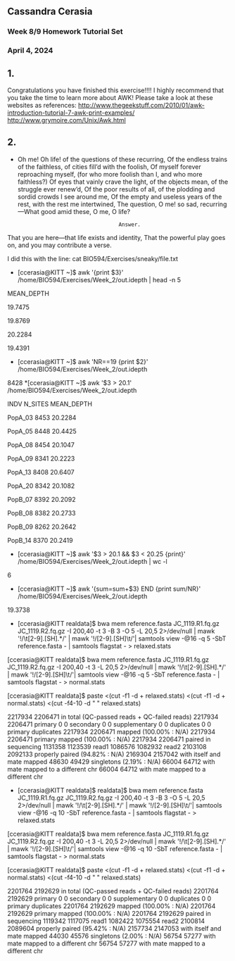 ## Cassandra Cerasia
### Week 8/9 Homework Tutorial Set 
### April 4, 2024
## 1. 
Congratulations you have finished this exercise!!!!
 I highly recommend that you take the time to learn more about AWK!
 Please take a look at these websites as references:
 http://www.thegeekstuff.com/2010/01/awk-introduction-tutorial-7-awk-print-examples/
 http://www.grymoire.com/Unix/Awk.html
 ## 2. 
 * Oh me! Oh life! of the questions of these recurring,
Of the endless trains of the faithless, of cities fill’d with the foolish,
Of myself forever reproaching myself, (for who more foolish than I, and who more faithless?)
Of eyes that vainly crave the light, of the objects mean, of the struggle ever renew’d,
Of the poor results of all, of the plodding and sordid crowds I see around me,
Of the empty and useless years of the rest, with the rest me intertwined,
The question, O me! so sad, recurring—What good amid these, O me, O life?

                                       Answer.
That you are here—that life exists and identity,
That the powerful play goes on, and you may contribute a verse.

I did this with the line: cat BIO594/Exercises/sneaky/file.txt
* [ccerasia@KITT ~]$ awk '{print $3}' /home/BIO594/Exercises/Week_2/out.idepth | head -n 5

MEAN_DEPTH

19.7475

19.8769

20.2284

19.4391
* [ccerasia@KITT ~]$ awk 'NR==19 {print $2}' /home/BIO594/Exercises/Week_2/out.idepth

8428
*[ccerasia@KITT ~]$ awk '$3 > 20.1' /home/BIO594/Exercises/Week_2/out.idepth

INDV    N_SITES MEAN_DEPTH

PopA_03 8453    20.2284

PopA_05 8448    20.4425

PopA_08 8454    20.1047

PopA_09 8341    20.2223

PopA_13 8408    20.6407

PopA_20 8342    20.1082

PopB_07 8392    20.2092

PopB_08 8382    20.2733

PopB_09 8262    20.2642

PopB_14 8370    20.2419 
* [ccerasia@KITT ~]$ awk '$3 > 20.1 && $3 < 20.25 {print}' /home/BIO594/Exercises/Week_2/out.idepth | wc -l

6
* [ccerasia@KITT ~]$  awk '{sum=sum+$3} END {print sum/NR}' /home/BIO594/Exercises/Week_2/out.idepth

19.3738
* [ccerasia@KITT realdata]$ bwa mem reference.fasta JC_1119.R1.fq.gz JC_1119.R2.fq.gz -I 200,40 -t 3 -B 3 -O 5 -L 20,5 2>/dev/null | mawk '!/\t[2-9].[SH].*/' | mawk '!/[2-9].[SH]\t/'| samtools view -@16 -q 5 -SbT reference.fasta - | samtools flagstat - > relaxed.stats

[ccerasia@KITT realdata]$ bwa mem reference.fasta JC_1119.R1.fq.gz JC_1119.R2.fq.gz -I 200,40 -t 3 -L 20,5 2>/dev/null | mawk '!/\t[2-9].[SH].*/' | mawk '!/[2-9].[SH]\t/'| samtools view -@16 -q 5 -SbT reference.fasta - | samtools flagstat - > normal.stats

[ccerasia@KITT realdata]$ paste <(cut -f1 -d + relaxed.stats) <(cut -f1 -d + normal.stats) <(cut -f4-10 -d " " relaxed.stats)

2217934         2206471         in total (QC-passed reads + QC-failed reads)
2217934         2206471         primary
0       0       secondary
0       0       supplementary
0       0       duplicates
0       0       primary duplicates
2217934         2206471         mapped (100.00% : N/A)
2217934         2206471         primary mapped (100.00% : N/A)
2217934         2206471         paired in sequencing
1131358         1123539         read1
1086576         1082932         read2
2103108         2092133         properly paired (94.82% : N/A)
2169304         2157042         with itself and mate mapped
48630   49429   singletons (2.19% : N/A)
66004   64712   with mate mapped to a different chr
66004   64712   with mate mapped to a different chr

* [ccerasia@KITT realdata]$ realdata]$ bwa mem reference.fasta JC_1119.R1.fq.gz JC_1119.R2.fq.gz -I 200,40 -t 3 -B 3 -O 5 -L 20,5 2>/dev/null | mawk '!/\t[2-9].[SH].*/' | mawk '!/[2-9].[SH]\t/'| samtools view -@16 -q 10 -SbT reference.fasta - | samtools flagstat - > relaxed.stats

[ccerasia@KITT realdata]$ bwa mem reference.fasta JC_1119.R1.fq.gz JC_1119.R2.fq.gz -I 200,40 -t 3 -L 20,5 2>/dev/null | mawk '!/\t[2-9].[SH].*/' | mawk '!/[2-9].[SH]\t/'| samtools view -@16 -q 10 -SbT reference.fasta - | samtools flagstat - > normal.stats

[ccerasia@KITT realdata]$ paste <(cut -f1 -d + relaxed.stats) <(cut -f1 -d + normal.stats) <(cut -f4-10 -d " " relaxed.stats)

2201764         2192629         in total (QC-passed reads + QC-failed reads)
2201764         2192629         primary
0       0       secondary
0       0       supplementary
0       0       duplicates
0       0       primary duplicates
2201764         2192629         mapped (100.00% : N/A)
2201764         2192629         primary mapped (100.00% : N/A)
2201764         2192629         paired in sequencing
1119342         1117075         read1
1082422         1075554         read2
2100814         2089604         properly paired (95.42% : N/A)
2157734         2147053         with itself and mate mapped
44030   45576   singletons (2.00% : N/A)
56754   57277   with mate mapped to a different chr
56754   57277   with mate mapped to a different chr
